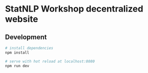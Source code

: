 # StatNLP Workshop decentralized website

## Development

``` bash
# install dependencies
npm install

# serve with hot reload at localhost:8080
npm run dev
```
